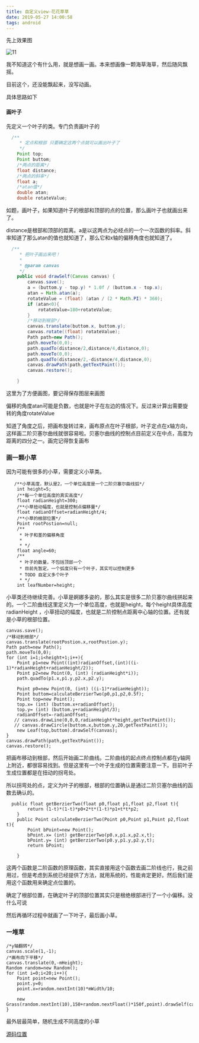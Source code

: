 ```yaml
---
title: 自定义view-花花草草
date: 2019-05-27 14:00:58
tags: android
---
```


先上效果图

![11](https://ws4.sinaimg.cn/large/c1b251b3gy1g3f8cm0zt6j20ct0m6ju1.jpg)

我不知道这个有什么用，就是想画一画。本来想画像一颗海草海草，然后随风飘摇。

目前这个，还没能飘起来，没写动画。

具体思路如下

#### 画叶子

先定义一个叶子的类。专门负责画叶子的

```java
  /**
     * 定点和根部 只要确定这两个点就可以画出叶子了
     */
    Point top;
    Point buttom;
    /*两点的距离*/
    float distance;
    /*两点的斜率*/
    float a;
    /*atan值*/
    double atan;
    double rotateValue;
```

如题，画叶子，如果知道叶子的根部和顶部的点的位置，那么画叶子也就画出来了。

distance是根部和顶部的距离。a是以这两点为必经点的一个一次函数的斜率。斜率知道了那么atan的值也就知道了，那么它和x轴的偏移角度也就知道了。

```java
  /**
     * 把叶子画出来吧！
     *
     * @param canvas
     */
    public void drawSelf(Canvas canvas) {
        canvas.save();
        a = (buttom.y - top.y) * 1.0f / (buttom.x - top.x);
        atan = Math.atan(a);
        rotateValue = (float) (atan / (2 * Math.PI) * 360);
        if (atan<0){
            rotateValue=180+rotateValue;
        }
        /*移动到根部*/
        canvas.translate(buttom.x, buttom.y);
        canvas.rotate((float) rotateValue);
        Path path=new Path();
        path.moveTo(0,0);
        path.quadTo(distance/2,distance/4,distance,0);
        path.moveTo(0,0);
        path.quadTo(distance/2,-distance/4,distance,0);
        canvas.drawPath(path,getTextPaint());
        canvas.restore();

    }

```

这里为了方便画图，要记得保存图层来画图

偏移的角度atan可能是负数，也就是叶子在左边的情况下。反过来计算出需要旋转的角度rotateValue

知道了角度之后，把画布旋转过来，画布原点在叶子根部，叶子定点在x轴方向，这样画二阶贝塞尔曲线就很容易啦。贝塞尔曲线的控制点目前定义在中点，高度为距离的四分之一。画完记得恢复画布

### 画一颗小草

因为可能有很多的小草，需要定义小草类。

```
   /**小草高度，默认是2，一个单位高度是一个二阶贝塞尔曲线弧*/
    int height=5;
    /**每一个单位高度的真实高度*/
    float radianHeight=300;
    /**小草扭动幅度，也就是控制点偏移量*/
    float radianOffset=radianHeight/4;
    /**小草的根部位置*/
    Point rootPostion=null;
    /**
     * 叶子和茎的偏移角度
     *
     * */
    float angle=60;
    /**
     * 叶子的数量，不包括顶部一个
     * 目前先暂定，一个弧度只有一个叶子，其实可以控制更多
     * TODO 自定义多个叶子
     * */
    int leafNumber=height;
```

小草类还待继续完善。小草是婀娜多姿的，那么其实是很多二阶贝塞尔曲线拼起来的。一个二阶曲线这里定义为一个单位高度，也就是height，每个height具体高度radianHeight ，小草扭动的幅度，也就是二阶控制点距离中心轴的位置。还有就是小草的根部位置。

```
canvas.save();
/*移动到根部*/
canvas.translate(rootPostion.x,rootPostion.y);
Path path=new Path();
path.moveTo(0,0);
for (int i=1;i<height+1;i++){
    Point p1=new Point((int)radianOffset,(int)((i-1)*radianHeight+radianHeight/2));
    Point p2=new Point(0, (int) (radianHeight*i));
    path.quadTo(p1.x,p1.y,p2.x,p2.y);

    Point p0=new Point(0, (int) ((i-1)*radianHeight));
    Point buttom=calculateBerzierTwo(p0,p1,p2,0.5f);
    Point top=new Point();
    top.x= (int) (buttom.x+radianOffset);
    top.y= (int) (buttom.y+radianHeight/3);
    radianOffset=-radianOffset;
   // canvas.drawLine(0,0,0,radianHeight*height,getTextPaint());
   // canvas.drawCircle(buttom.x,buttom.y,20,getTextPaint());
    new Leaf(top,buttom).drawSelf(canvas);
}
canvas.drawPath(path,getTextPaint());
canvas.restore();
```

把画布移动到根部，然后开始画二阶曲线。二阶曲线的起点终点控制点都在y轴网上附近，都很容易找到。但是这里有一个叶子生成的位置需要注意一下。目前叶子生成位置都是在扭动的拐弯处。

所以拐弯处的点，定义为叶子的根部，根部的位置确认是通过二阶贝塞尔曲线的函数去确认的。

```
  public float getBerzierTwo(float p0,float p1,float p2,float t){
        return (1-t)*(1-t)*p0+2*t*(1-t)*p1+t*t*p2;
    }
    public Point calculateBerzierTwo(Point p0,Point p1,Point p2,float t){
        Point bPoint=new Point();
        bPoint.x= (int) getBerzierTwo(p0.x,p1.x,p2.x,t);
        bPoint.y= (int) getBerzierTwo(p0.y,p1.y,p2.y,t);
        return bPoint;

    }
```

这两个函数是二阶函数的原理函数，其实直接用这个函数去画二阶线也行，我之前用过，但是考虑到系统已经提供了方法，就用系统的，性能肯定更好。然后我们是用这个函数用来确定点位置的。

确定了根部位置，在确定叶子的顶部位置其实只是根绝根部进行了一个小偏移。没什么可说

然后再循环过程中就画了一下叶子，最后画小草。

### 一堆草

```
/*y轴翻转*/
canvas.scale(1,-1);
/*画布向下平移*/
canvas.translate(0,-mHeight);
Random random=new Random();
for (int i=0;i<20;i++){
    Point point=new Point();
    point.y=0;
    point.x=random.nextInt(10)*mWidth/10;

    new Grass(random.nextInt(10),150+random.nextFloat()*150f,point).drawSelf(canvas);
}
```

最外层最简单，随机生成不同高度的小草

[源码位置](https://github.com/yeqinfu/ClockView)